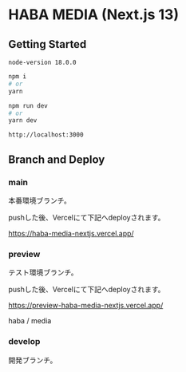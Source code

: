 # HABA MEDIA (Next.js 13)

## Getting Started

`node-version 18.0.0`

```bash
npm i
# or
yarn
```


```bash
npm run dev
# or
yarn dev
```

`http://localhost:3000`

## Branch and Deploy

### main

本番環境ブランチ。

pushした後、Vercelにて下記へdeployされます。

https://haba-media-nextjs.vercel.app/

### preview

テスト環境ブランチ。

pushした後、Vercelにて下記へdeployされます。

https://preview-haba-media-nextjs.vercel.app/

haba / media


### develop

開発ブランチ。
